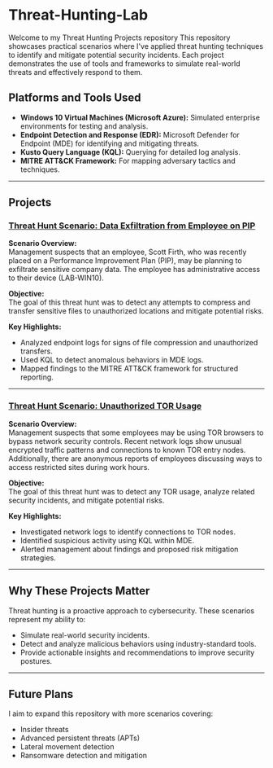 # Threat-Hunting-Lab

Welcome to my Threat Hunting Projects repository This repository showcases practical scenarios where I've applied threat hunting techniques to identify and mitigate potential security incidents. Each project demonstrates the use of tools and frameworks to simulate real-world threats and effectively respond to them.

## Platforms and Tools Used
- **Windows 10 Virtual Machines (Microsoft Azure):** Simulated enterprise environments for testing and analysis.
- **Endpoint Detection and Response (EDR):** Microsoft Defender for Endpoint (MDE) for identifying and mitigating threats.
- **Kusto Query Language (KQL):** Querying for detailed log analysis.
- **MITRE ATT&CK Framework:** For mapping adversary tactics and techniques.

---

## Projects

### [Threat Hunt Scenario: Data Exfiltration from Employee on PIP](https://github.com/PaulMiguelSec/Threat-Hunting-Projects/blob/main/Threat%20Hunt%20Scenario%3A%20Data%20Exfiltration%20from%20Employee%20on%20PIP.md)
**Scenario Overview:**  
Management suspects that an employee, Scott Firth, who was recently placed on a Performance Improvement Plan (PIP), may be planning to exfiltrate sensitive company data. The employee has administrative access to their device (LAB-WIN10).  

**Objective:**  
The goal of this threat hunt was to detect any attempts to compress and transfer sensitive files to unauthorized locations and mitigate potential risks.

**Key Highlights:**
- Analyzed endpoint logs for signs of file compression and unauthorized transfers.
- Used KQL to detect anomalous behaviors in MDE logs.
- Mapped findings to the MITRE ATT&CK framework for structured reporting.

---

### [Threat Hunt Scenario: Unauthorized TOR Usage](https://github.com/PaulMiguelSec/Threat-Hunting-Projects/blob/main/Threat%20Hunt%20Scenario%3A%20Unauthorized%20TOR%20Usage.md)
**Scenario Overview:**  
Management suspects that some employees may be using TOR browsers to bypass network security controls. Recent network logs show unusual encrypted traffic patterns and connections to known TOR entry nodes. Additionally, there are anonymous reports of employees discussing ways to access restricted sites during work hours.

**Objective:**  
The goal of this threat hunt was to detect any TOR usage, analyze related security incidents, and mitigate potential risks.

**Key Highlights:**
- Investigated network logs to identify connections to TOR nodes.
- Identified suspicious activity using KQL within MDE.
- Alerted management about findings and proposed risk mitigation strategies.

---

## Why These Projects Matter
Threat hunting is a proactive approach to cybersecurity. These scenarios represent my ability to:
- Simulate real-world security incidents.
- Detect and analyze malicious behaviors using industry-standard tools.
- Provide actionable insights and recommendations to improve security postures.

---

## Future Plans
I aim to expand this repository with more scenarios covering:
- Insider threats
- Advanced persistent threats (APTs)
- Lateral movement detection
- Ransomware detection and mitigation
